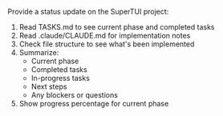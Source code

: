 Provide a status update on the SuperTUI project:

1. Read TASKS.md to see current phase and completed tasks
2. Read .claude/CLAUDE.md for implementation notes
3. Check file structure to see what's been implemented
4. Summarize:
   - Current phase
   - Completed tasks
   - In-progress tasks
   - Next steps
   - Any blockers or questions
5. Show progress percentage for current phase
